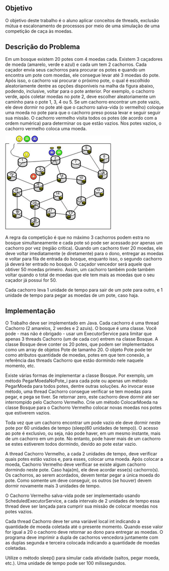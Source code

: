 ## Objetivo
O objetivo deste trabalho é o aluno aplicar conceitos de threads, exclusão mútua e escalonamento de processos por meio de uma simulação de uma competição de caça às moedas.

## Descrição do Problema
Em um bosque existem 20 potes com 4 moedas cada. Existem 3 caçadores de moeda (amarelo, verde e azul) e cada um tem 2 cachorros. Cada caçador envia seus cachorros para procurar os potes e quando um encontra um pote com moedas, ele consegue levar até 3 moedas do pote. Após isso, o cachorro vai procurar o próximo pote, o qual é escolhido aleatoriamente dentre as opções disponíveis na malha da figura abaixo, podendo, inclusive, voltar para o pote anterior.  Por exemplo, o cachorro verde, após coletar moedas no pote 2, deve escolher aleatoriamente um caminho para o pote 1, 3, 4 ou 5. Se um cachorro encontrar um pote vazio, ele deve dormir no pote até que o cachorro salva-vida (o vermelho) coloque uma moeda no pote para que o cachorro preso possa levar e seguir seguir sua missão. O cachorro vermelho visita todos os potes (de acordo com a ordem numérica) para determinar os que estão vazios. Nos potes vazios, o cachorro vermelho coloca uma moeda.

![alt text](https://github.com/SadiJr/Trabalho-02-SO/blob/master/.pictures/example.png)

A regra da competição é que no máximo 3 cachorros podem estra no bosque simultaneamente e cada pote só pode ser acessado por apenas um cachorro por vez (região crítica). Quando um cachorro tiver 20 moedas, ele deve voltar imediatamente (e diretamente) para o dono, entregar as moedas e voltar para fila de entrada do bosque, enquanto isso, o segundo cachorro já deverá ter entrado no bosque. O caçador vencedor será aquele que obtiver 50 moedas primeiro. Assim, um cachorro também pode também voltar quando o total de moedas que ele tem mais as moedas que o seu caçador já possui for 50.

Cada cachorro leva 1 unidade de tempo para sair de um pote para outro, e 1 unidade de tempo para pegar as moedas de um pote, caso haja.

## Implementação
O Trabalho deve ser implementado em Java. Cada cachorro é uma thread  Cachorro (2 amarelos, 2 verdes e 2 azuis). O bosque é uma classe. Você pode - mas não é obrigado - usar um ExecutorService para limitar que apenas 3 threads Cachorro (um de cada cor) entrem na classe Bosque. A classe Bosque deve conter os 20 potes, que podem ser implementados como um array de objetos Pote de tamanho 20.  O objeto Pote pode ter como atributos quantidade de moedas, potes em que tem conexão, a referência das threads Cachorro que estão dormindo nele naquele momento, etc.

Existe várias formas de implementar a classe Bosque. Por exemplo, um método PegarMoedaNoPote_i para cada pote ou apenas um método PegarMoeda para todos potes, dentre outras soluções. Ao invocar esse método, uma thread Cachorro  consegue verificar se tem moedas para pegar, e pega se tiver. Se retornar zero, este cachorro deve dormir até ser interrompido pelo Cachorro Vermelho. Crie um método ColocarMoeda na classe Bosque para o Cachorro Vermelho colocar novas moedas nos potes que estiverem vazios. 

Toda vez que um cachorro encontrar um pode vazio ele deve dormir neste pote por 60 unidades de tempo (sleep(60 unidades de tempo)). O acesso ao pote é exclusivo, ou seja, não pode haver, em um mesmo instante, mais de um cachorro em um pote. No entanto, pode haver mais de um cachorro se estes estiverem todos dormindo, devido ao pote estar vazio. 

A thread Cachorro Vermelho, a cada 2 unidades de tempo, deve verificar quais potes estão vazios e, para esses, colocar uma moeda. Após colocar a moeda, Cachorro Vermelho deve verificar se existe algum cachorro dormindo neste pote. Caso haja(m), ele deve acordar esse(s) cachorro(s). Os cachorros, ao serem acordados, devem tentar pegar a única moeda do pote. Como somente um deve conseguir, os outros (se houver) devem dormir novamente mais 3 unidades de tempo.

O Cachorro Vermelho salva-vida pode ser implementado usando ScheduledExecutorService, a cada intervalo de 2 unidades de tempo essa thread deve ser lançada para cumprir sua missão de colocar moedas nos potes vazios. 

Cada thread Cachorro deve ter uma variável local int  indicando a quantidade de moeda coletada até o presente momento. Quando esse valor for igual a 20 o cachorro deve retornar ao dono para entregar as moedas. O programa deve imprimir a dupla de cachorros vencedora juntamente com as duplas segunda e terceira colocada indicando a quantidade de moedas coletadas.

Utilize o método sleep() para simular cada atividade (saltos, pegar moeda, etc.). Uma unidade de tempo pode ser 100 milissegundos.

